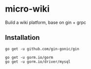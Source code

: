 # micro-wiki
Build a wiki platform, base on gin + grpc

## Installation
```
go get -u github.com/gin-gonic/gin

go get -u gorm.io/gorm
go get -u gorm.io/driver/mysql


```
